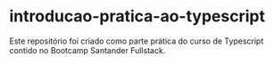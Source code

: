 # introducao-pratica-ao-typescript
Este repositório foi criado como parte prática do curso de Typescript contido no Bootcamp Santander Fullstack.
